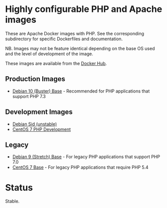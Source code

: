 # Highly configurable PHP and Apache images

These are Apache Docker images with PHP. See the corresponding subdirectory for specific Dockerfiles and documentation.

NB. Images may not be feature identical depending on the base OS used and the level of development of the image.

These images are available from the [Docker Hub](https://hub.docker.com/r/panubo/php-apache/).

## Production Images

- [Debian 10 (Buster) Base](/debian10) - Recommended for PHP applications that support PHP 7.3

## Development Images

- [Debian Sid (unstable)](/sid)
- [CentOS 7 PHP Development](/centos7)

## Legacy

- [Debian 9 (Stretch) Base](/debian9) - For legacy PHP applications that support PHP 7.0
- [CentOS 7 Base](/centos7) - For legacy PHP applications that require PHP 5.4

# Status

Stable.

